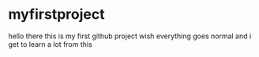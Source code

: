 # myfirstproject
hello there
this is my first github project
wish everything goes normal and i get to learn a lot from this
